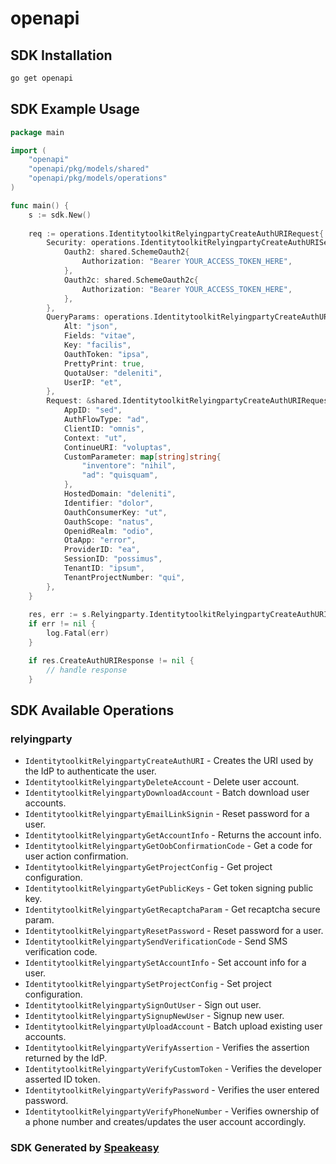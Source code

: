 # openapi

<!-- Start SDK Installation -->
## SDK Installation

```bash
go get openapi
```
<!-- End SDK Installation -->

## SDK Example Usage
<!-- Start SDK Example Usage -->
```go
package main

import (
    "openapi"
    "openapi/pkg/models/shared"
    "openapi/pkg/models/operations"
)

func main() {
    s := sdk.New()
    
    req := operations.IdentitytoolkitRelyingpartyCreateAuthURIRequest{
        Security: operations.IdentitytoolkitRelyingpartyCreateAuthURISecurity{
            Oauth2: shared.SchemeOauth2{
                Authorization: "Bearer YOUR_ACCESS_TOKEN_HERE",
            },
            Oauth2c: shared.SchemeOauth2c{
                Authorization: "Bearer YOUR_ACCESS_TOKEN_HERE",
            },
        },
        QueryParams: operations.IdentitytoolkitRelyingpartyCreateAuthURIQueryParams{
            Alt: "json",
            Fields: "vitae",
            Key: "facilis",
            OauthToken: "ipsa",
            PrettyPrint: true,
            QuotaUser: "deleniti",
            UserIP: "et",
        },
        Request: &shared.IdentitytoolkitRelyingpartyCreateAuthURIRequest{
            AppID: "sed",
            AuthFlowType: "ad",
            ClientID: "omnis",
            Context: "ut",
            ContinueURI: "voluptas",
            CustomParameter: map[string]string{
                "inventore": "nihil",
                "ad": "quisquam",
            },
            HostedDomain: "deleniti",
            Identifier: "dolor",
            OauthConsumerKey: "ut",
            OauthScope: "natus",
            OpenidRealm: "odio",
            OtaApp: "error",
            ProviderID: "ea",
            SessionID: "possimus",
            TenantID: "ipsum",
            TenantProjectNumber: "qui",
        },
    }
    
    res, err := s.Relyingparty.IdentitytoolkitRelyingpartyCreateAuthURI(ctx, req)
    if err != nil {
        log.Fatal(err)
    }

    if res.CreateAuthURIResponse != nil {
        // handle response
    }
```
<!-- End SDK Example Usage -->

<!-- Start SDK Available Operations -->
## SDK Available Operations

### relyingparty

* `IdentitytoolkitRelyingpartyCreateAuthURI` - Creates the URI used by the IdP to authenticate the user.
* `IdentitytoolkitRelyingpartyDeleteAccount` - Delete user account.
* `IdentitytoolkitRelyingpartyDownloadAccount` - Batch download user accounts.
* `IdentitytoolkitRelyingpartyEmailLinkSignin` - Reset password for a user.
* `IdentitytoolkitRelyingpartyGetAccountInfo` - Returns the account info.
* `IdentitytoolkitRelyingpartyGetOobConfirmationCode` - Get a code for user action confirmation.
* `IdentitytoolkitRelyingpartyGetProjectConfig` - Get project configuration.
* `IdentitytoolkitRelyingpartyGetPublicKeys` - Get token signing public key.
* `IdentitytoolkitRelyingpartyGetRecaptchaParam` - Get recaptcha secure param.
* `IdentitytoolkitRelyingpartyResetPassword` - Reset password for a user.
* `IdentitytoolkitRelyingpartySendVerificationCode` - Send SMS verification code.
* `IdentitytoolkitRelyingpartySetAccountInfo` - Set account info for a user.
* `IdentitytoolkitRelyingpartySetProjectConfig` - Set project configuration.
* `IdentitytoolkitRelyingpartySignOutUser` - Sign out user.
* `IdentitytoolkitRelyingpartySignupNewUser` - Signup new user.
* `IdentitytoolkitRelyingpartyUploadAccount` - Batch upload existing user accounts.
* `IdentitytoolkitRelyingpartyVerifyAssertion` - Verifies the assertion returned by the IdP.
* `IdentitytoolkitRelyingpartyVerifyCustomToken` - Verifies the developer asserted ID token.
* `IdentitytoolkitRelyingpartyVerifyPassword` - Verifies the user entered password.
* `IdentitytoolkitRelyingpartyVerifyPhoneNumber` - Verifies ownership of a phone number and creates/updates the user account accordingly.

<!-- End SDK Available Operations -->

### SDK Generated by [Speakeasy](https://docs.speakeasyapi.dev/docs/using-speakeasy/client-sdks)
